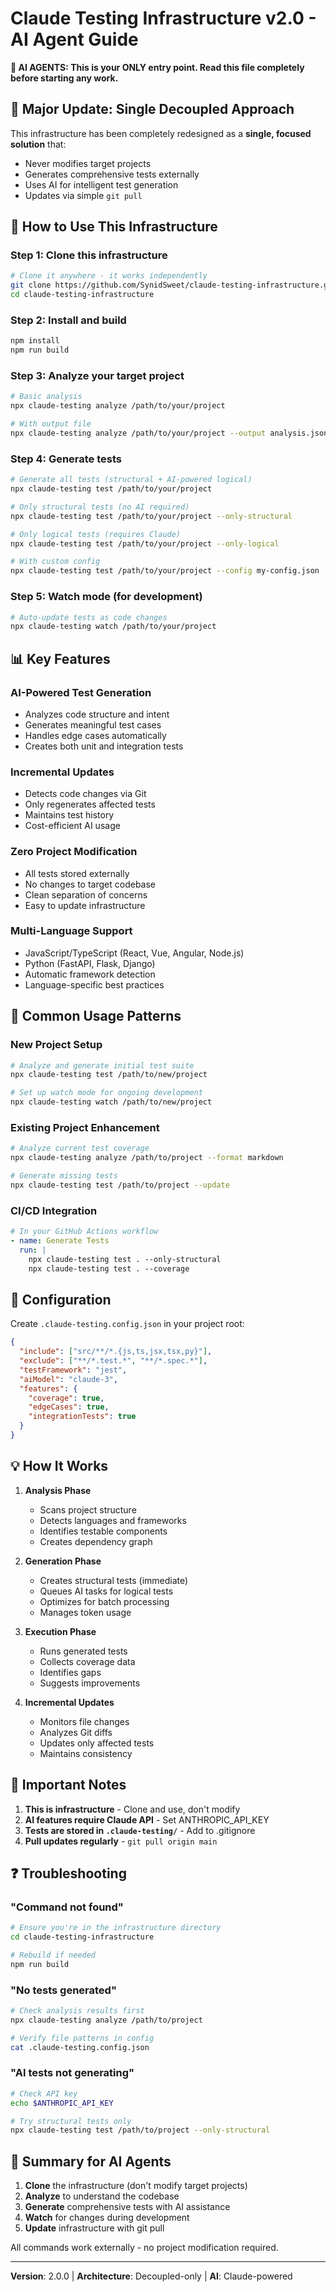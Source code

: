 # Claude Testing Infrastructure v2.0 - AI Agent Guide

**🤖 AI AGENTS: This is your ONLY entry point. Read this file completely before starting any work.**

## 🚨 Major Update: Single Decoupled Approach

This infrastructure has been completely redesigned as a **single, focused solution** that:
- Never modifies target projects
- Generates comprehensive tests externally
- Uses AI for intelligent test generation
- Updates via simple `git pull`

## 🚀 How to Use This Infrastructure

### Step 1: Clone this infrastructure
```bash
# Clone it anywhere - it works independently
git clone https://github.com/SynidSweet/claude-testing-infrastructure.git
cd claude-testing-infrastructure
```

### Step 2: Install and build
```bash
npm install
npm run build
```

### Step 3: Analyze your target project
```bash
# Basic analysis
npx claude-testing analyze /path/to/your/project

# With output file
npx claude-testing analyze /path/to/your/project --output analysis.json
```

### Step 4: Generate tests
```bash
# Generate all tests (structural + AI-powered logical)
npx claude-testing test /path/to/your/project

# Only structural tests (no AI required)
npx claude-testing test /path/to/your/project --only-structural

# Only logical tests (requires Claude)
npx claude-testing test /path/to/your/project --only-logical

# With custom config
npx claude-testing test /path/to/your/project --config my-config.json
```

### Step 5: Watch mode (for development)
```bash
# Auto-update tests as code changes
npx claude-testing watch /path/to/your/project
```

## 📊 Key Features

### AI-Powered Test Generation
- Analyzes code structure and intent
- Generates meaningful test cases
- Handles edge cases automatically
- Creates both unit and integration tests

### Incremental Updates
- Detects code changes via Git
- Only regenerates affected tests
- Maintains test history
- Cost-efficient AI usage

### Zero Project Modification
- All tests stored externally
- No changes to target codebase
- Clean separation of concerns
- Easy to update infrastructure

### Multi-Language Support
- JavaScript/TypeScript (React, Vue, Angular, Node.js)
- Python (FastAPI, Flask, Django)
- Automatic framework detection
- Language-specific best practices

## 🎯 Common Usage Patterns

### New Project Setup
```bash
# Analyze and generate initial test suite
npx claude-testing test /path/to/new/project

# Set up watch mode for ongoing development
npx claude-testing watch /path/to/new/project
```

### Existing Project Enhancement
```bash
# Analyze current test coverage
npx claude-testing analyze /path/to/project --format markdown

# Generate missing tests
npx claude-testing test /path/to/project --update
```

### CI/CD Integration
```yaml
# In your GitHub Actions workflow
- name: Generate Tests
  run: |
    npx claude-testing test . --only-structural
    npx claude-testing test . --coverage
```

## 🔧 Configuration

Create `.claude-testing.config.json` in your project root:

```json
{
  "include": ["src/**/*.{js,ts,jsx,tsx,py}"],
  "exclude": ["**/*.test.*", "**/*.spec.*"],
  "testFramework": "jest",
  "aiModel": "claude-3",
  "features": {
    "coverage": true,
    "edgeCases": true,
    "integrationTests": true
  }
}
```

## 💡 How It Works

1. **Analysis Phase**
   - Scans project structure
   - Detects languages and frameworks
   - Identifies testable components
   - Creates dependency graph

2. **Generation Phase**
   - Creates structural tests (immediate)
   - Queues AI tasks for logical tests
   - Optimizes for batch processing
   - Manages token usage

3. **Execution Phase**
   - Runs generated tests
   - Collects coverage data
   - Identifies gaps
   - Suggests improvements

4. **Incremental Updates**
   - Monitors file changes
   - Analyzes Git diffs
   - Updates only affected tests
   - Maintains consistency

## 🚨 Important Notes

1. **This is infrastructure** - Clone and use, don't modify
2. **AI features require Claude API** - Set ANTHROPIC_API_KEY
3. **Tests are stored in `.claude-testing/`** - Add to .gitignore
4. **Pull updates regularly** - `git pull origin main`

## ❓ Troubleshooting

### "Command not found"
```bash
# Ensure you're in the infrastructure directory
cd claude-testing-infrastructure

# Rebuild if needed
npm run build
```

### "No tests generated"
```bash
# Check analysis results first
npx claude-testing analyze /path/to/project

# Verify file patterns in config
cat .claude-testing.config.json
```

### "AI tests not generating"
```bash
# Check API key
echo $ANTHROPIC_API_KEY

# Try structural tests only
npx claude-testing test /path/to/project --only-structural
```

## 🎯 Summary for AI Agents

1. **Clone** the infrastructure (don't modify target projects)
2. **Analyze** to understand the codebase
3. **Generate** comprehensive tests with AI assistance
4. **Watch** for changes during development
5. **Update** infrastructure with git pull

All commands work externally - no project modification required.

---

**Version**: 2.0.0 | **Architecture**: Decoupled-only | **AI**: Claude-powered